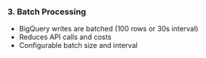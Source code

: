 ### 3. Batch Processing

- BigQuery writes are batched (100 rows or 30s interval)
- Reduces API calls and costs
- Configurable batch size and interval
